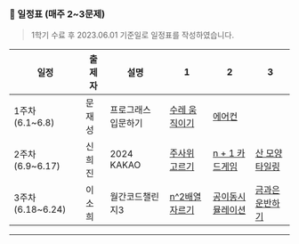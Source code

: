 ### 📆 일정표 (매주 2~3문제)

> 1학기 수료 후 2023.06.01 기준일로 일정표를 작성하였습니다.

| 일정              | 출제자 | 설명                | 1                                                                                 | 2                                                                                   | 3                                                                                  |
| ----------------- | ------ | ------------------- | --------------------------------------------------------------------------------- | ----------------------------------------------------------------------------------- | ---------------------------------------------------------------------------------- |
| 1주차 (6.1~6.8)   | 문재성 | 프로그래스 입문하기 | [수레 움직이기](https://school.programmers.co.kr/learn/courses/30/lessons/250134) | [에어컨](https://school.programmers.co.kr/learn/courses/30/lessons/250134)          |                                                                                    |
| 2주차 (6.9~6.17)  | 신희진 | 2024 KAKAO          | [주사위 고르기](https://school.programmers.co.kr/learn/courses/30/lessons/258709) | [n + 1 카드게임](https://school.programmers.co.kr/learn/courses/30/lessons/258707)  | [산 모양 타일링](https://school.programmers.co.kr/learn/courses/30/lessons/258705) |
| 3주차 (6.18~6.24) | 이소희 | 월간코드챌린지3     | [n^2배열 자르기](https://school.programmers.co.kr/learn/courses/30/lessons/87390) | [공이동시뮬레이션](https://school.programmers.co.kr/learn/courses/30/lessons/87391) | [금과은운반하기](https://school.programmers.co.kr/learn/courses/30/lessons/86053)  |

<hr>
